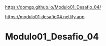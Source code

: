 https://domgp.github.io/Modulo01_Desafio_04/

https://modulo01-desafio04.netlify.app

# Modulo01_Desafio_04
